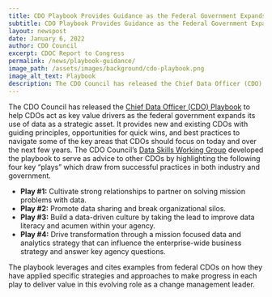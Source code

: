 ```yaml
---
title: CDO Playbook Provides Guidance as the Federal Government Expands Use of Data as a Strategic Asset
subtitle: CDO Playbook Provides Guidance as the Federal Government Expands Use of Data as a Strategic Asset
layout: newspost
date: January 6, 2022
author: CDO Council
excerpt: CDOC Report to Congress
permalink: /news/playbook-guidance/
image_path: /assets/images/background/cdo-playbook.png
image_alt_text: Playbook
description: The CDO Council has released the Chief Data Officer (CDO) Playbook to help CDOs act as key value drivers as the federal government expands its use of data as a strategic asset...
---
```

The CDO Council has released the <a href="{{ site.baseurl }}/assets/documents/CDO_Playbook_2021.pdf">Chief Data Officer (CDO) Playbook</a> to help CDOs act as key value drivers as the federal government expands its use of data as a strategic asset. It provides new and existing CDOs with guiding principles, opportunities for quick wins, and best practices to navigate some of the key areas that CDOs should focus on today and over the next few years. The CDO Council’s <a href="{{ site.baseurl }}/data-skills/">Data Skills Working Group</a> developed the playbook to serve as advice to other CDOs by highlighting the following four key “plays” which draw from successful practices in both industry and government.

- **Play #1:** Cultivate strong relationships to partner on solving mission problems with data.
- **Play #2:** Promote data sharing and break organizational silos.
- **Play #3:** Build a data-driven culture by taking the lead to improve data literacy and acumen within your agency.
- **Play #4:** Drive transformation through a mission focused data and analytics strategy that can influence the enterprise-wide business strategy and  answer key agency questions.

The playbook leverages and cites examples from federal CDOs on how they have applied specific strategies and approaches to make progress in each play to deliver value in this evolving role as a change management leader. 
